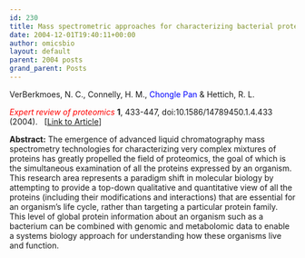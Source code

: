 ```yaml
---
id: 230
title: Mass spectrometric approaches for characterizing bacterial proteomes.
date: 2004-12-01T19:40:11+00:00
author: omicsbio
layout: default
parent: 2004 posts
grand_parent: Posts
---
```

VerBerkmoes, N. C., Connelly, H. M., <span style="color: #0000ff;">Chongle Pan</span> & Hettich, R. L.

<span style="color: #ff0000;"><em>Expert review of proteomics</em></span> **1**, 433-447, doi:10.1586/14789450.1.4.433 (2004).   [[Link to Article](http://informahealthcare.com/doi/abs/10.1586/14789450.1.4.433)]

<!--more-->

**Abstract:** The emergence of advanced liquid chromatography mass spectrometry technologies for characterizing very complex mixtures of proteins has greatly propelled the field of proteomics, the goal of which is the simultaneous examination of all the proteins expressed by an organism. This research area represents a paradigm shift in molecular biology by attempting to provide a top-down qualitative and quantitative view of all the proteins (including their modifications and interactions) that are essential for an organism&#8217;s life cycle, rather than targeting a particular protein family. This level of global protein information about an organism such as a bacterium can be combined with genomic and metabolomic data to enable a systems biology approach for understanding how these organisms live and function.